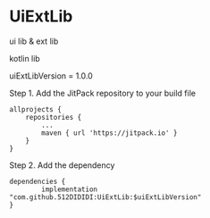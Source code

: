 # UiExtLib
ui lib & ext lib 

kotlin lib

uiExtLibVersion = 1.0.0

Step 1. Add the JitPack repository to your build file

	allprojects {
		repositories {
			...
			maven { url 'https://jitpack.io' }
		}
	}
Step 2. Add the dependency

	dependencies {
	        implementation "com.github.512DIDIDI:UiExtLib:$uiExtLibVersion"
	}
